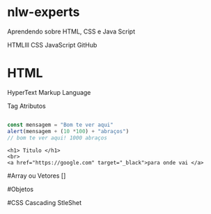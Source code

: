 # nlw-experts
Aprendendo sobre HTML, CSS e Java Script

HTMLlll
CSS
JavaScript
GitHub

# HTML
HyperText Markup Language

Tag 
Atributos

```js

const mensagem = "Bom te ver aqui"
alert(mensagem + (10 *100) + "abraços")
// bom te ver aqui! 1000 abraços

```

``` Exercicio 1 do HTML
<h1> Titulo </h1>
<br>
<a href="https://google.com" target="_black">para onde vai </a>

```
#Array ou Vetores 
[]

#Objetos


#CSS 
Cascading StleShet